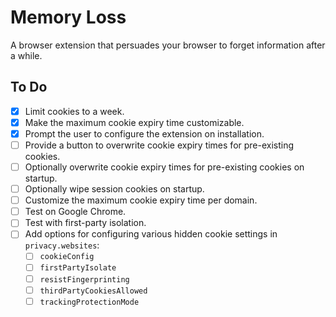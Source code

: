 # Memory Loss

A browser extension that persuades your browser to forget information after a while.

## To Do

- [x] Limit cookies to a week.
- [x] Make the maximum cookie expiry time customizable.
- [x] Prompt the user to configure the extension on installation.
- [ ] Provide a button to overwrite cookie expiry times for pre-existing cookies.
- [ ] Optionally overwrite cookie expiry times for pre-existing cookies on startup.
- [ ] Optionally wipe session cookies on startup.
- [ ] Customize the maximum cookie expiry time per domain.
- [ ] Test on Google Chrome.
- [ ] Test with first-party isolation.
- [ ] Add options for configuring various hidden cookie settings in `privacy.websites`:
  - [ ] `cookieConfig`
  - [ ] `firstPartyIsolate`
  - [ ] `resistFingerprinting`
  - [ ] `thirdPartyCookiesAllowed`
  - [ ] `trackingProtectionMode`

